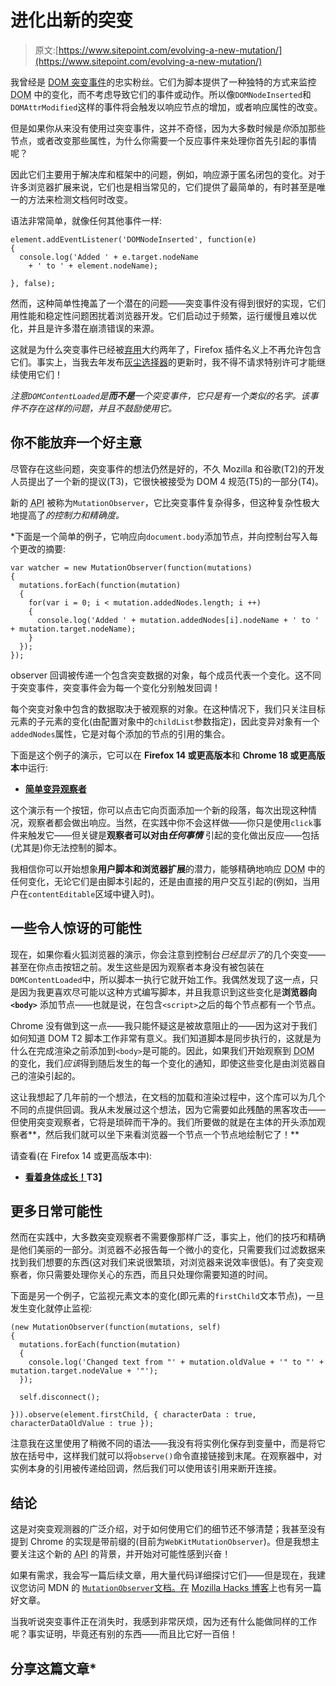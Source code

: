 # 进化出新的突变

> 原文:[https://www.sitepoint.com/evolving-a-new-mutation/](https://www.sitepoint.com/evolving-a-new-mutation/)

我曾经是 [DOM 突变事件](https://www.w3.org/TR/DOM-Level-2-Events/events.html#Events-MutationEvent "DOM2 MutationEvent (w3.org)")的忠实粉丝。它们为脚本提供了一种独特的方式来监控 <abbr title="Document Object Model">DOM</abbr> 中的变化，而不考虑导致它们的事件或动作。所以像`DOMNodeInserted`和`DOMAttrModified`这样的事件将会触发以响应节点的增加，或者响应属性的改变。

但是如果你从来没有使用过突变事件，这并不奇怪，因为大多数时候是*你*添加那些节点，或者改变那些属性，为什么你需要一个反应事件来处理你首先引起的事情呢？

因此它们主要用于解决库和框架中的问题，例如，响应源于匿名闭包的变化。对于许多浏览器扩展来说，它们也是相当常见的，它们提供了最简单的，有时甚至是唯一的方法来检测文档何时改变。

语法非常简单，就像任何其他事件一样:

```
element.addEventListener('DOMNodeInserted', function(e)
{
  console.log('Added ' + e.target.nodeName
    + ' to ' + element.nodeName);

}, false);
```

然而，这种简单性掩盖了一个潜在的问题——突变事件没有得到很好的实现，它们用性能和稳定性问题困扰着浏览器开发。它们启动过于频繁，运行缓慢且难以优化，并且是许多潜在崩溃错误的来源。

这就是为什么突变事件已经被[弃用](https://www.w3.org/TR/DOM-Level-3-Events/#events-mutationevents "DOM3 Mutation Events (w3.org)")大约两年了，Firefox 插件名义上不再允许包含它们。事实上，当我去年发布[灰尘选择器](https://addons.mozilla.org/en-US/firefox/addon/dust-me-selectors/ "Dust-Me Selectors for Firefox (addons.mozilla.org)")的更新时，我不得不请求特别许可才能继续使用它们！

*注意`DOMContentLoaded`是**而不是**一个突变事件，它只是有一个类似的名字。该事件不存在这样的问题，并且不鼓励使用它。*

## 你不能放弃一个好主意

尽管存在这些问题，突变事件的想法仍然是好的，不久 Mozilla 和谷歌(T2)的开发人员提出了一个新的提议(T3)，它很快被接受为 DOM 4 规范(T5)的一部分(T4)。

新的 <abbr title="Application Programming Interface">API</abbr> 被称为`MutationObserver`，它比突变事件复杂得多，但这种复杂性极大地提高了*的控制力和精确度。*

 *下面是一个简单的例子，它响应向`document.body`添加节点，并向控制台写入每个更改的摘要:

```
var watcher = new MutationObserver(function(mutations) 
{
  mutations.forEach(function(mutation)
  {
    for(var i = 0; i < mutation.addedNodes.length; i ++)
    {
      console.log('Added ' + mutation.addedNodes[i].nodeName + ' to ' + mutation.target.nodeName);
    }
  });
});
```

observer 回调被传递一个包含突变数据的对象，每个成员代表一个变化。这不同于突变事件，突变事件会为每一个变化分别触发回调！

每个突变对象中包含的数据取决于被观察的对象。在这种情况下，我们只关注目标元素的子元素的变化(由配置对象中的`childList`参数指定)，因此变异对象有一个`addedNodes`属性，它是对每个添加的节点的引用的集合。

下面是这个例子的演示，它可以在 **Firefox 14 或更高版本**和 **Chrome 18 或更高版本**中运行:

*   **[简单变异观察者](http://jspro.brothercake.com/mutation/simple.html)**

这个演示有一个按钮，你可以点击它向页面添加一个新的段落，每次出现这种情况，观察者都会做出响应。当然，在实践中你不会这样做——你只是使用`click`事件来触发它——但关键是**观察者可以对由*任何事情*** 引起的变化做出反应——包括(尤其是)你无法控制的脚本。

我相信你可以开始想象**用户脚本和浏览器扩展**的潜力，能够精确地响应 <abbr title="Document Object Model">DOM</abbr> 中的任何变化，无论它们是由脚本引起的，还是由直接的用户交互引起的(例如，当用户在`contentEditable`区域中键入时)。

## 一些令人惊讶的可能性

现在，如果你看火狐浏览器的演示，你会注意到控制台*已经显示了*的几个突变——甚至在你点击按钮之前。发生这些是因为观察者本身没有被包装在`DOMContentLoaded`中，所以脚本一执行它就开始工作。我偶然发现了这一点，只是因为我更喜欢尽可能以这种方式编写脚本，并且我意识到这些变化是**浏览器向`<body>`** 添加节点——也就是说，在包含`<script>`之后的每个节点都有一个节点。

Chrome 没有做到这一点——我只能怀疑这是被故意阻止的——因为这对于我们如何知道 DOM T2 脚本工作非常有意义。我们知道脚本是同步执行的，这就是为什么在完成渲染之前添加到`<body>`是可能的。因此，如果我们开始观察到 <abbr title="Document Object Model">DOM</abbr> 的变化，我们*应该*得到随后发生的每一个变化的通知，即使这些变化是由浏览器自己的渲染引起的。

这让我想起了几年前的一个想法，在文档的加载和渲染过程中，这个库可以为几个不同的点提供回调。我从未发展过这个想法，因为它需要如此残酷的黑客攻击——但使用突变观察者，它将是琐碎而干净的。我们所要做的就是在主体的开头添加观察者**，然后我们就可以坐下来看浏览器一个节点一个节点地绘制它了！**

请查看(在 Firefox 14 或更高版本中):

*   **[看着身体成长！](http://jspro.brothercake.com/mutation/body.html)T3】**

## 更多日常可能性

然而在实践中，大多数突变观察者不需要像那样广泛，事实上，他们的技巧和精确是他们美丽的一部分。浏览器不必报告每一个微小的变化，只需要我们过滤数据来找到我们想要的东西(这对我们来说很繁琐，对浏览器来说效率很低)。有了突变观察者，你只需要处理你关心的东西，而且只处理你需要知道的时间。

下面是另一个例子，它监视元素文本的变化(即元素的`firstChild`文本节点)，一旦发生变化就停止监视:

```
(new MutationObserver(function(mutations, self) 
{
  mutations.forEach(function(mutation)
  {
    console.log('Changed text from "' + mutation.oldValue + '" to "' + mutation.target.nodeValue + '"');
  });

  self.disconnect();

})).observe(element.firstChild, { characterData : true, characterDataOldValue : true });
```

注意我在这里使用了稍微不同的语法——我没有将实例化保存到变量中，而是将它放在括号中，这样我们就可以将`observe()`命令直接链接到末尾。在观察器中，对实例本身的引用被传递给回调，然后我们可以使用该引用来断开连接。

## 结论

这是对突变观测器的广泛介绍，对于如何使用它们的细节还不够清楚；我甚至没有提到 Chrome 的实现是带前缀的(目前为`WebKitMutationObserver`)。但是我想主要关注这个新的 <abbr title="Application Programming Interface">API</abbr> 的背景，并开始对可能性感到兴奋！

如果有需求，我会写一篇后续文章，用大量代码详细探讨它们——但是现在，我建议您访问 MDN 的 [`MutationObserver`文档。在](https://developer.mozilla.org/en-US/docs/DOM/MutationObserver) [Mozilla Hacks 博客](https://hacks.mozilla.org/2012/05/dom-mutationobserver-reacting-to-dom-changes-without-killing-browser-performance/ "DOM MutationObserver — reacting to DOM changes without killing browser performance (hacks.mozilla.org)")上也有另一篇好文章。

当我听说突变事件正在消失时，我感到非常厌烦，因为还有什么能做同样的工作呢？事实证明，毕竟还有别的东西——而且比它好一百倍！

## 分享这篇文章*